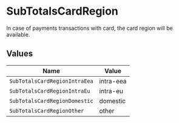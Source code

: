 # SubTotalsCardRegion

In case of payments transactions with card, the card region will be available.


## Values

| Name                          | Value                         |
| ----------------------------- | ----------------------------- |
| `SubTotalsCardRegionIntraEea` | intra-eea                     |
| `SubTotalsCardRegionIntraEu`  | intra-eu                      |
| `SubTotalsCardRegionDomestic` | domestic                      |
| `SubTotalsCardRegionOther`    | other                         |